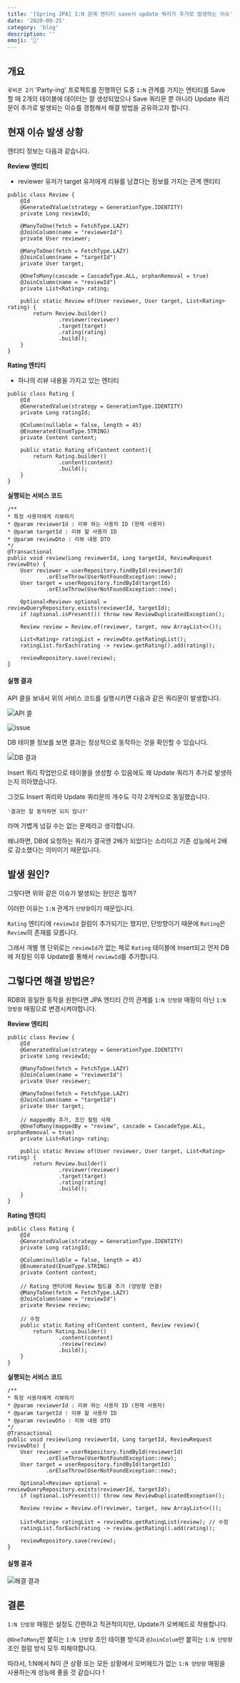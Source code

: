 ```yaml
---
title: '[Spring JPA] 1:N 관계 엔티티 save시 update 쿼리가 추가로 발생하는 이슈'
date: '2020-09-25'
category: 'blog'
description: ''
emoji: '💭'
---
```


## 개요

`루비콘 2기` 'Party-ing' 프로젝트를 진행하던 도중 `1:N` 관계를 가지는 엔티티를 Save 할 때 2개의 테이블에 데이터는 잘 생성되었으나 Save 쿼리문 뿐 아니라 Update 쿼리문이 추가로 발생되는 이슈를 경험해서 해결 방법을 공유하고자 합니다.

## 현재 이슈 발생 상황

엔티티 정보는 다음과 같습니다.

**Review 엔티티**

- reviewer 유저가 target 유저에게 리뷰를 남겼다는 정보를 가지는 관계 엔티티

```java:title=Java
public class Review {
    @Id
    @GeneratedValue(strategy = GenerationType.IDENTITY)
    private Long reviewId;

    @ManyToOne(fetch = FetchType.LAZY)
    @JoinColumn(name = "reviewerId")
    private User reviewer;

    @ManyToOne(fetch = FetchType.LAZY)
    @JoinColumn(name = "targetId")
    private User target;

    @OneToMany(cascade = CascadeType.ALL, orphanRemoval = true)
    @JoinColumn(name = "reviewId")
    private List<Rating> rating;

    public static Review of(User reviewer, User target, List<Rating> rating) {
        return Review.builder()
                .reviewer(reviewer)
                .target(target)
                .rating(rating)
                .build();
    }
}
```

**Rating 엔티티**

- 하나의 리뷰 내용을 가지고 있는 엔티티

```java:title=Java
public class Rating {
    @Id
    @GeneratedValue(strategy = GenerationType.IDENTITY)
    private Long ratingId;

    @Column(nullable = false, length = 45)
    @Enumerated(EnumType.STRING)
    private Content content;

    public static Rating of(Content content){
        return Rating.builder()
                .content(content)
                .build();
    }
}
```

**실행되는 서비스 코드**

```java:title=Java
/**
* 특정 사용자에게 리뷰하기
* @param reviewerId : 리뷰 하는 사용자 ID (현재 사용자)
* @param targetId : 리뷰 할 사용자 ID
* @param reviewDto : 리뷰 내용 DTO
*/
@Transactional
public void review(Long reviewerId, Long targetId, ReviewRequest reviewDto) {
    User reviewer = userRepository.findById(reviewerId)
            .orElseThrow(UserNotFoundException::new);
    User target = userRepository.findById(targetId)
            .orElseThrow(UserNotFoundException::new);

    Optional<Review> optional = reviewQueryRepository.exists(reviewerId, targetId);
    if (optional.isPresent()) throw new ReviewDuplicatedException();

    Review review = Review.of(reviewer, target, new ArrayList<>());

    List<Rating> ratingList = reviewDto.getRatingList();
    ratingList.forEach(rating -> review.getRating().add(rating));

    reviewRepository.save(review);
}
```

#### 실행 결과 

API 콜을 보내서 위의 서비스 코드를 실행시키면 다음과 같은 쿼리문이 발생합니다.

![API 콜](./images/api-call.png)

![issue](./images/issue.png)

DB 테이블 정보를 보면 결과는 정상적으로 동작하는 것을 확인할 수 있습니다.

![DB 결과](./images/result.png)

Insert 쿼리 작업만으로 테이블을 생성할 수 있음에도 왜 Update 쿼리가 추가로 발생하는지 의아했습니다.

그것도 Insert 쿼리와 Update 쿼리문의 개수도 각각 2개씩으로 동일했습니다.

`'결과만 잘 동작하면 되지 않나?'`

라며 가볍게 넘길 수는 없는 문제라고 생각합니다.

왜냐하면, DB에 요청하는 쿼리가 결국엔 2배가 되었다는 소리이고 기존 성능에서 2배로 감소했다는 의미이기 때문입니다.

## 발생 원인?

그렇다면 위와 같은 이슈가 발생되는 원인은 뭘까?

이러한 이유는 `1:N` 관계가 `단방향`이기 때문입니다.

`Rating` 엔티티에 `reviewId` 컬럼이 추가되기는 했지만, 단방향이기 때문에 `Rating`은 `Review`의 존재를 모릅니다.

그래서 개별 행 단위로는 `reviewId`가 없는 채로 `Rating` 테이블에 Insert되고 먼저 DB에 저장된 이후 Update를 통해서 `reviewId`를 추가합니다.

## 그렇다면 해결 방법은?

RDB와 동일한 동작을 원한다면 JPA 엔티티 간의 관계를 `1:N 단방향` 매핑이 아닌 `1:N 양방향` 매핑으로 변경시켜야합니다.

**Review 엔티티**

```java:title=Java
public class Review {
    @Id
    @GeneratedValue(strategy = GenerationType.IDENTITY)
    private Long reviewId;

    @ManyToOne(fetch = FetchType.LAZY)
    @JoinColumn(name = "reviewerId")
    private User reviewer;

    @ManyToOne(fetch = FetchType.LAZY)
    @JoinColumn(name = "targetId")
    private User target;

    // mappedBy 추가, 조인 컬럼 삭제
    @OneToMany(mappedBy = "review", cascade = CascadeType.ALL, orphanRemoval = true)
    private List<Rating> rating;

    public static Review of(User reviewer, User target, List<Rating> rating) {
        return Review.builder()
                .reviewer(reviewer)
                .target(target)
                .rating(rating)
                .build();
    }
}
```

**Rating 엔티티**

```java:title=Java
public class Rating {
    @Id
    @GeneratedValue(strategy = GenerationType.IDENTITY)
    private Long ratingId;

    @Column(nullable = false, length = 45)
    @Enumerated(EnumType.STRING)
    private Content content;

    // Rating 엔티티에 Review 필드를 추가 (양방향 연결)
    @ManyToOne(fetch = FetchType.LAZY)
    @JoinColumn(name = "reviewId")
    private Review review;

    // 수정
    public static Rating of(Content content, Review review){ 
        return Rating.builder()
                .content(content)
                .review(review)
                .build();
    }
}
```

**실행되는 서비스 코드**

```java:title=Java
/**
* 특정 사용자에게 리뷰하기
* @param reviewerId : 리뷰 하는 사용자 ID (현재 사용자)
* @param targetId : 리뷰 할 사용자 ID
* @param reviewDto : 리뷰 내용 DTO
*/
@Transactional
public void review(Long reviewerId, Long targetId, ReviewRequest reviewDto) {
    User reviewer = userRepository.findById(reviewerId)
            .orElseThrow(UserNotFoundException::new);
    User target = userRepository.findById(targetId)
            .orElseThrow(UserNotFoundException::new);

    Optional<Review> optional = reviewQueryRepository.exists(reviewerId, targetId);
    if (optional.isPresent()) throw new ReviewDuplicatedException();

    Review review = Review.of(reviewer, target, new ArrayList<>());

    List<Rating> ratingList = reviewDto.getRatingList(review); // 수정
    ratingList.forEach(rating -> review.getRating().add(rating));

    reviewRepository.save(review);
}
```

#### 실행 결과 

![해결 결과](./images/solution.png)


## 결론

`1:N 단방향` 매핑은 설정도 간편하고 직관적이지만, Update가 오버헤드로 작용합니다.

`@OneToMany`만 붙히는 `1:N 단방향` 조인 테이블 방식과 `@JoinColum`만 붙히는 `1:N 단방향` 조인 컬럼 방식 모두 피해야합니다.

따라서, 1:N에서 N이 큰 상황 또는 모든 상황에서 오버헤드가 없는 `1:N 양방향` 매핑을 사용하는게 성능에 좋을 것 같습니다 !